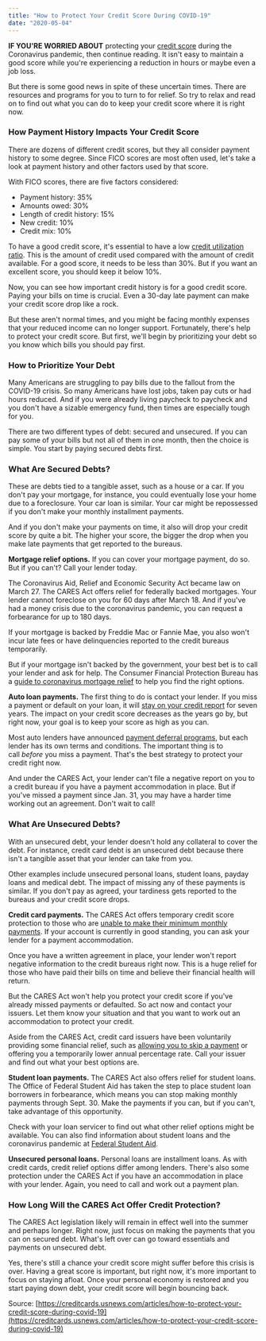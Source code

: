 ```yaml
---
title: "How to Protect Your Credit Score During COVID-19"
date: "2020-05-04"
---
```


**IF YOU'RE WORRIED ABOUT** protecting your [credit score](https://creditcards.usnews.com/articles/everything-you-need-to-know-about-credit-scores) during the Coronavirus pandemic, then continue reading. It isn't easy to maintain a good score while you're experiencing a reduction in hours or maybe even a job loss.

But there is some good news in spite of these uncertain times. There are resources and programs for you to turn to for relief. So try to relax and read on to find out what you can do to keep your credit score where it is right now.

### How Payment History Impacts Your Credit Score

There are dozens of different credit scores, but they all consider payment history to some degree. Since FICO scores are most often used, let's take a look at payment history and other factors used by that score.

With FICO scores, there are five factors considered:

- Payment history: 35%
- Amounts owed: 30%
- Length of credit history: 15%
- New credit: 10%
- Credit mix: 10%

To have a good credit score, it's essential to have a low [credit utilization ratio](https://creditcards.usnews.com/articles/credit-utilization-understand-how-it-impacts-your-credit-score). This is the amount of credit used compared with the amount of credit available. For a good score, it needs to be less than 30%. But if you want an excellent score, you should keep it below 10%.

Now, you can see how important credit history is for a good credit score. Paying your bills on time is crucial. Even a 30-day late payment can make your credit score drop like a rock.

But these aren't normal times, and you might be facing monthly expenses that your reduced income can no longer support. Fortunately, there's help to protect your credit score. But first, we'll begin by prioritizing your debt so you know which bills you should pay first.

### How to Prioritize Your Debt

Many Americans are struggling to pay bills due to the fallout from the COVID-19 crisis. So many Americans have lost jobs, taken pay cuts or had hours reduced. And if you were already living paycheck to paycheck and you don't have a sizable emergency fund, then times are especially tough for you.

There are two different types of debt: secured and unsecured. If you can pay some of your bills but not all of them in one month, then the choice is simple. You start by paying secured debts first.

### What Are Secured Debts?

These are debts tied to a tangible asset, such as a house or a car. If you don't pay your mortgage, for instance, you could eventually lose your home due to a foreclosure. Your car loan is similar. Your car might be repossessed if you don't make your monthly installment payments.

And if you don't make your payments on time, it also will drop your credit score by quite a bit. The higher your score, the bigger the drop when you make late payments that get reported to the bureaus.

**Mortgage relief options.** If you can cover your mortgage payment, do so. But if you can't? Call your lender today.

The Coronavirus Aid, Relief and Economic Security Act became law on March 27. The CARES Act offers relief for federally backed mortgages. Your lender cannot foreclose on you for 60 days after March 18. And if you've had a money crisis due to the coronavirus pandemic, you can request a forbearance for up to 180 days.

If your mortgage is backed by Freddie Mac or Fannie Mae, you also won't incur late fees or have delinquencies reported to the credit bureaus temporarily.

But if your mortgage isn't backed by the government, your best bet is to call your lender and ask for help. The Consumer Financial Protection Bureau has a [guide to coronavirus mortgage relief](https://www.consumerfinance.gov/about-us/blog/guide-coronavirus-mortgage-relief-options/) to help you find the right options.

**Auto loan payments.** The first thing to do is contact your lender. If you miss a payment or default on your loan, it will [stay on your credit report](https://creditcards.usnews.com/articles/how-long-do-my-mistakes-stay-on-my-credit-report) for seven years. The impact on your credit score decreases as the years go by, but right now, your goal is to keep your score as high as you can.

Most auto lenders have announced [payment deferral programs](https://cars.usnews.com/cars-trucks/what-to-do-if-you-cant-make-your-car-payment), but each lender has its own terms and conditions. The important thing is to call _before_ you miss a payment. That's the best strategy to protect your credit right now.

And under the CARES Act, your lender can't file a negative report on you to a credit bureau if you have a payment accommodation in place. But if you've missed a payment since Jan. 31, you may have a harder time working out an agreement. Don't wait to call!

### What Are Unsecured Debts?

  
With an unsecured debt, your lender doesn't hold any collateral to cover the debt. For instance, credit card debt is an unsecured debt because there isn't a tangible asset that your lender can take from you.

Other examples include unsecured personal loans, student loans, payday loans and medical debt. The impact of missing any of these payments is similar. If you don't pay as agreed, your tardiness gets reported to the bureaus and your credit score drops.

**Credit card payments.** The CARES Act offers temporary credit score protection to those who are [unable to make their minimum monthly payments](https://creditcards.usnews.com/articles/what-to-do-if-you-lose-your-job-and-cant-make-your-credit-card-payments). If your account is currently in good standing, you can ask your lender for a payment accommodation.

Once you have a written agreement in place, your lender won't report negative information to the credit bureaus right now. This is a huge relief for those who have paid their bills on time and believe their financial health will return.

But the CARES Act won't help you protect your credit score if you've already missed payments or defaulted. So act now and contact your issuers. Let them know your situation and that you want to work out an accommodation to protect your credit.

Aside from the CARES Act, credit card issuers have been voluntarily providing some financial relief, such as [allowing you to skip a payment](https://creditcards.usnews.com/articles/can-you-delay-a-credit-card-payment-because-of-the-coronavirus) or offering you a temporarily lower annual percentage rate. Call your issuer and find out what your best options are.

**Student loan payments.** The CARES Act also offers relief for student loans. The Office of Federal Student Aid has taken the step to place student loan borrowers in forbearance, which means you can stop making monthly payments through Sept. 30. Make the payments if you can, but if you can't, take advantage of this opportunity.

Check with your loan servicer to find out what other relief options might be available. You can also find information about student loans and the coronavirus pandemic at [Federal Student Aid](https://studentaid.gov/announcements-events/coronavirus#forbearance-questions).

**Unsecured personal loans.** Personal loans are installment loans. As with credit cards, credit relief options differ among lenders. There's also some protection under the CARES Act if you have an accommodation in place with your lender. Again, you need to call and work out a payment plan.

### How Long Will the CARES Act Offer Credit Protection?

The CARES Act legislation likely will remain in effect well into the summer and perhaps longer. Right now, just focus on making the payments that you can on secured debt. What's left over can go toward essentials and payments on unsecured debt.

Yes, there's still a chance your credit score might suffer before this crisis is over. Having a great score is important, but right now, it's more important to focus on staying afloat. Once your personal economy is restored and you start paying down debt, your credit score will begin bouncing back.

Source: [https://creditcards.usnews.com/articles/how-to-protect-your-credit-score-during-covid-19](https://creditcards.usnews.com/articles/how-to-protect-your-credit-score-during-covid-19)
